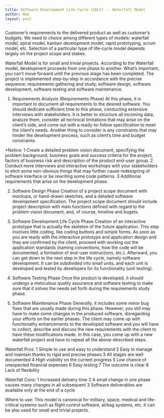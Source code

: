 ```yaml
---
title: Software Development Life Cycle (SDLC) -- Waterfall Model
author: Max
layout: post
---
```

Customer’s requirements to the delivered product as well as customer’s budgets. We need to choice among different types of models: waterfall model, spiral model, kanban development model, rapid prototyping, scrum model, etc. Selection of a particular type of life-cycle model depends largely on the project scope and stakes. 

Waterfall Model is for small and trivial projects. According to the Waterfall model, development proceeds from one phase to another. What’s important, you can’t move forward until the previous stage has been completed. The project is implemented step-by-step in accordance with the precise sequence: requirements gathering and study, software design, software development, software testing and software maintenance.


1. Requirements Analysis (Requirements Phase)
At this phase, it is important to document all requirements to the desired software. You should dedicate sufficient time to this phase, conducting extensive interviews with stakeholders. It is better to structure all incoming data, analyze them, consider all technical limitations that may arise on the client’s side, and come out with a ready-to-follow specification to meet the client’s needs. Another thing to consider is any constraints that may hinder the development process, such as client’s time and budget constraints.

*Notice: 
1 Create a detailed problem vision document, specifying the problem background, business goals and success criteria for the project, factors of business risk and description of the product end-user group.
2 Conduct more interviews and interactive workshops with your stakeholders to elicit some non-obvious things that may further cause redesigning of software interface or be rewriting some code patterns. 
3 Additional requirements that arise on the development phase. 


2. Software Design Phase
Creation of a project scope document with mockups, or hand-drawn sketches, and a detailed software development specification. The project scope document should include project description with main functions defined with regard to the problem vision document, and, of course, timeline and bugets.


3. Software Development Life Cycle Phase
Creation of an interactive prototype that is actually the skeleton of the future application. This step involves little coding, like coding buttons and simple forms. As soon as you are ready with the interactive prototype and application design and they are confirmed by the client, proceed with working out the application standards (naming conventions, how the code will be documented, a formation of end-user instructions, etc.). Afterward, you can get down to the next step in the life cycle, namely software development. It can be subdivided into small units, and each unit is developed and tested by developers for its functionality (unit testing).


4. Software Testing Phase
Once the product is developed, it should undergo a meticulous quality assurance and software testing to make sure that it solves the needs set forth during the requirements study phase. 


5. Software Maintenance Phase
Generally, it includes some minor bug fixes that are usually made during this phase. However, you still may have to make some changes in the produced software, disregarding your efforts on the earlier phases. The client may come up with functionality enhancements to the developed software and you will have to collect, describe and discuss the new requirements with the client to have these modifications made. In this case, you come up with a new waterfall project and have to repeat all the above-described steps.


Waterfall Pros:	
1 Simple to use and easy to understand
2 Easy to manage and maintain thanks to rigid and precise phases
3 All stages are well documented
4 High visibility on the current progress
5 Low chance of unexpected financial expenses
6 Easy testing
7 The outcome is clear
8 Lack of flexibility

Waterfall Cons:
1 Increased delivery time
2 A small change in one phase causes many changes in all subsequent
3 Software deliverables are available only at the end of a cycle

Where to use:
This model is canonical for military, space, medical and life-critical systems such as flight control software, airbag systems, etc. It can be also used for small and trivial projects. 
